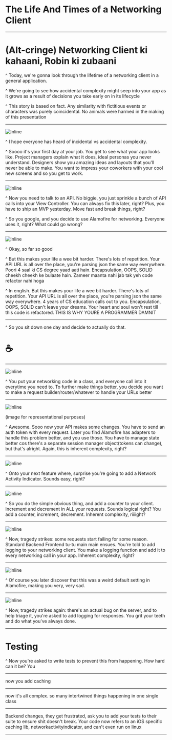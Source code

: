 
# The Life And Times of a Networking Client

---

# (Alt-cringe) Networking Client ki kahaani, Robin ki zubaani

^ Today, we're gonna look through the lifetime of a networking client in a general application. 

^ We're going to see how accidental complexity might seep into your app as it grows as a result of decisions you take early on in its lifecycle

^ This story is based on fact. Any similarity with fictitious events or characters was purely coincidental. No animals were harmed in the making of this presentation

---

![inline](VCSkeleton.png)

^ I hope everyone has heard of incidental vs accidental complexity.

^ Soooo it's your first day at your job. You get to see what your app looks like. Project managers explain what it does, ideal personas you never understand. Designers show you amazing ideas and layouts that you'll never be able to make. You want to impress your coworkers with your cool new screens and so you get to work.

---

![inline](TODONetworking.png)

^ Now you need to talk to an API. No biggie, you just sprinkle a bunch of API calls into your View Controller. You can always fix this later, right? Plus, you have to ship an MVP yesterday. Move fast and break things, right?

^ So you google, and you decide to use Alamofire for networking. Everyone uses it, right? What could go wrong?

---

![inline](SprinkleCalls.png)

^ Okay, so far so good

^ But this makes your life a wee bit harder. There's lots of repetition. Your API URL is all over the place, you're parsing json the same way everywhere. Poori 4 saal ki CS degree yaad aati hain. Encapsulation, OOPS, SOLID cheekh cheekh ke bulaate hain. Zameer maanta nahi jab tak yeh code refactor nahi hoga

^ In english. But this makes your life a wee bit harder. There's lots of repetition. Your API URL is all over the place, you're parsing json the same way everywhere. 4 years of CS education calls out to you. Encapsulation, OOPS, SOLID can't leave your dreams. Your heart and soul won't rest till this code is refactored. THIS IS WHY YOURE A PROGRAMMER DAMNIT

---

^ So you sit down one day and decide to actually do that.

# ☕️

---

![inline](Router.png)


^ You put your networking code in a class, and everyone call into it everytime you need to. To further make things better, you decide you want to make a request builder/router/whatever to handle your URLs better

---

![inline](Headers.png)

(image for representational purposes)

^ Awesome. Sooo now your API makes some changes. You have to send an auth token with every request. Later you find Alamofire has adapters to handle this problem better, and you use those. You have to manage state better cos there's a separate session manager object(tokens can change), but that's alright. Again, this is inherent complexity, right?

---

![inline](activityIndicatorExample.png)

^ Onto your next feature where, surprise you're going to add a Network Activity Indicator. Sounds easy, right?

---

![inline](ActivityIndicator.png)

^ So you do the simple obvious thing, and add a counter to your client. Increment and decrement in ALL your requests. Sounds logical right? You add a counter, increment, decrement. Inherent complexity, riiiight? 

---

![inline](AddLogging.png)

^ Now, tragedy strikes: some requests start failing for some reason. Standard Backend Frontend tu-tu main main ensues. You're told to add logging to your networking client. You make a logging function and add it to every networking call in your app. Inherent complexity, right?

---

![inline](URLCredential.png)

^ Of course you later discover that this was a weird default setting in Alamofire, making you very, very sad.

---

![inline](AddResponseLogging.png)

^ Now, tragedy strikes again: there's an actual bug on the server, and to help triage it, you're asked to add logging for responses. You grit your teeth and do what you've always done.

---

# Testing

^ Now you're asked to write tests to prevent this from happening. How hard can it be? You 

---

now you add caching

---

now it's all complex. so many intertwined things happening in one single class

---

Backend changes, they get frustrated, ask you to add your tests to their suite to ensure shit doesn't break. Your code now refers to an iOS specific caching lib, networkactivityindicator, and can't even run on linux

---
